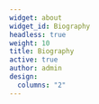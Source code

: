 ```yaml
---
widget: about
widget_id: Biography
headless: true
weight: 10
title: Biography
active: true
author: admin
design:
  columns: "2"
---
```

